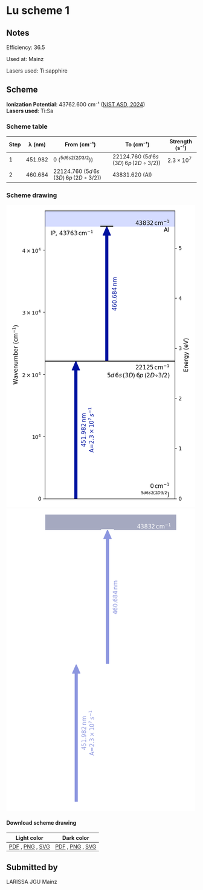 # Lu scheme 1

## Notes

Efficiency: 36.5

Used at: Mainz

Lasers used: Ti:sapphire





## Scheme

**Ionization Potential**: 43762.600 cm⁻¹ ([NIST ASD, 2024](https://www.nist.gov/pml/atomic-spectra-database))  
**Lasers used**: Ti:Sa

### Scheme table

| Step | λ (nm)  |                  From (cm⁻¹)                   |                   To (cm⁻¹)                    |   Strength (s⁻¹)    |
| ---- | ------- | ---------------------------------------------- | ---------------------------------------------- | ------------------- |
| 1    | 451.982 | 0 ($^{5d 6s2 (2D3/2}$)$_{}$)                   | 22124.760 ($5d\,6s\,(3D)\,6p\,(2D{\circ}3/2)$) | $2.3 \times 10^{7}$ |
| 2    | 460.684 | 22124.760 ($5d\,6s\,(3D)\,6p\,(2D{\circ}3/2)$) | 43831.620 (AI)                                 |                     |


### Scheme drawing

![lu scheme, light mode](lu-001/lu-001-light.png#only-light)
![lu scheme, dark mode](lu-001/lu-001-dark-web.png#only-dark)

#### Download scheme drawing

|                                            Light color                                            |                                           Dark color                                           |
| ------------------------------------------------------------------------------------------------- | ---------------------------------------------------------------------------------------------- |
| [PDF](lu-001/lu-001-light.pdf) , [PNG](lu-001/lu-001-light.png) , [SVG](lu-001/lu-001-light.svg)  | [PDF](lu-001/lu-001-dark.pdf) , [PNG](lu-001/lu-001-dark.png) , [SVG](lu-001/lu-001-dark.svg)  |


## Submitted by

LARISSA JGU Mainz


